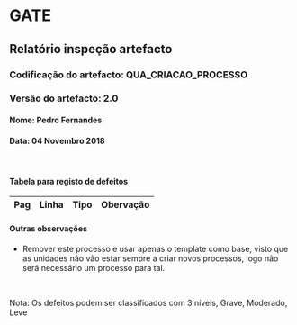 # GATE
## Relatório inspeção artefacto
### Codificação do artefacto: QUA_CRIACAO_PROCESSO
### Versão do artefacto: 2.0
#### Nome: Pedro Fernandes
#### Data: 04 Novembro 2018

</br>

#### Tabela para registo de defeitos
|Pag|Linha|Tipo|Obervação
|:---:|:---:|:---:|---



#### Outras observações
- Remover este processo e usar apenas o template como base, visto que as unidades não vão estar sempre a criar novos processos, logo não será necessário um processo para tal.

</br>

Nota: Os defeitos podem ser classificados com 3 níveis, Grave, Moderado, Leve